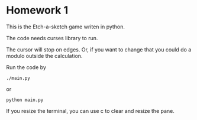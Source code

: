 # Homework 1
This is the Etch-a-sketch game writen in python. 

The code needs curses library to run. 

The cursor will stop on edges. Or, if you want to change that you could do a modulo outside the calculation. 

Run the code by 

`./main.py`

or

`python main.py`

If you resize the terminal, you can use c to clear and resize the pane. 

